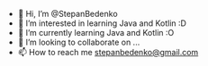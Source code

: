 - 👋 Hi, I’m @StepanBedenko
- 👀 I’m interested in learning Java and Kotlin :D
- 🌱 I’m currently learning Java and Kotlin :O
- 💞️ I’m looking to collaborate on ...
- 📫 How to reach me stepanbedenko@gmail.com

<!---
StepanBedenko/StepanBedenko is a ✨ special ✨ repository because its `README.md` (this file) appears on your GitHub profile.
You can click the Preview link to take a look at your changes.
--->
